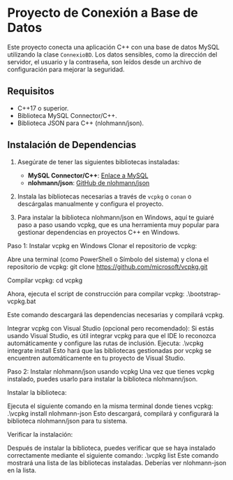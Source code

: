 # Proyecto de Conexión a Base de Datos

Este proyecto conecta una aplicación C++ con una base de datos MySQL utilizando la clase `ConnexioBD`. Los datos sensibles, como la dirección del servidor, el usuario y la contraseña, son leídos desde un archivo de configuración para mejorar la seguridad.

## Requisitos

- C++17 o superior.
- Biblioteca MySQL Connector/C++.
- Biblioteca JSON para C++ (nlohmann/json).

## Instalación de Dependencias

1. Asegúrate de tener las siguientes bibliotecas instaladas:
    - **MySQL Connector/C++**: [Enlace a MySQL](https://dev.mysql.com/downloads/connector/cpp/)
    - **nlohmann/json**: [GitHub de nlohmann/json](https://github.com/nlohmann/json)

2. Instala las bibliotecas necesarias a través de `vcpkg` o `conan` o descárgalas manualmente y configura el proyecto.

3. Para instalar la biblioteca nlohmann/json en Windows, aquí te guiaré paso a paso usando vcpkg, que es una herramienta muy popular para gestionar dependencias en proyectos C++ en Windows.

Paso 1: Instalar vcpkg en Windows
Clonar el repositorio de vcpkg:

Abre una terminal (como PowerShell o Símbolo del sistema) y clona el repositorio de vcpkg:
git clone https://github.com/microsoft/vcpkg.git

Compilar vcpkg:
cd vcpkg

Ahora, ejecuta el script de construcción para compilar vcpkg:
.\bootstrap-vcpkg.bat

Este comando descargará las dependencias necesarias y compilará vcpkg.

Integrar vcpkg con Visual Studio (opcional pero recomendado):
Si estás usando Visual Studio, es útil integrar vcpkg para que el IDE lo reconozca automáticamente y configure las rutas de inclusión. Ejecuta:
.\vcpkg integrate install
Esto hará que las bibliotecas gestionadas por vcpkg se encuentren automáticamente en tu proyecto de Visual Studio.

Paso 2: Instalar nlohmann/json usando vcpkg
Una vez que tienes vcpkg instalado, puedes usarlo para instalar la biblioteca nlohmann/json.

Instalar la biblioteca:

Ejecuta el siguiente comando en la misma terminal donde tienes vcpkg:
.\vcpkg install nlohmann-json
Esto descargará, compilará y configurará la biblioteca nlohmann/json para tu sistema.

Verificar la instalación:

Después de instalar la biblioteca, puedes verificar que se haya instalado correctamente mediante el siguiente comando:
.\vcpkg list
Este comando mostrará una lista de las bibliotecas instaladas. Deberías ver nlohmann-json en la lista.
